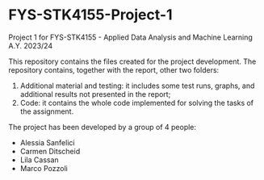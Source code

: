 # FYS-STK4155-Project-1

Project 1 for FYS-STK4155 - Applied Data Analysis and Machine Learning A.Y. 2023/24

This repository contains the files created for the project development. 
The repository contains, together with the report, other two folders:
1. Additional material and testing: it includes some test runs, graphs, and additional results not presented in the report;
2. Code: it contains the whole code implemented for solving the tasks of the assignment.

The project has been developed by a group of 4 people:
- Alessia Sanfelici
- Carmen Ditscheid
- Lila Cassan
- Marco Pozzoli
